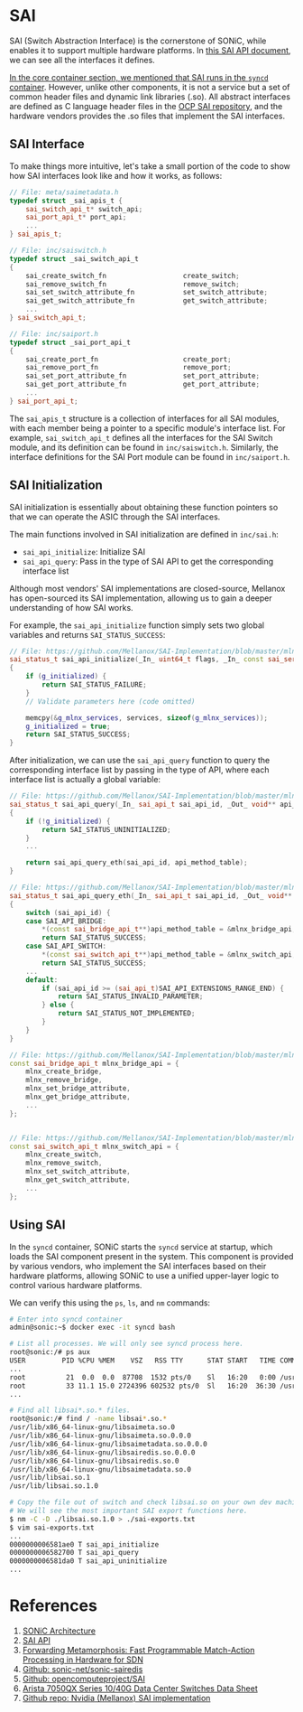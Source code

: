 # SAI

SAI (Switch Abstraction Interface) is the cornerstone of SONiC, while enables it to support multiple hardware platforms. In [this SAI API document][SAIAPI], we can see all the interfaces it defines.

[In the core container section, we mentioned that SAI runs in the `syncd` container](./2-3-key-containers.html). However, unlike other components, it is not a service but a set of common header files and dynamic link libraries (.so). All abstract interfaces are defined as C language header files in the [OCP SAI repository][OCPSAI], and the hardware vendors provides the .so files that implement the SAI interfaces.

## SAI Interface

To make things more intuitive, let's take a small portion of the code to show how SAI interfaces look like and how it works, as follows:

```cpp
// File: meta/saimetadata.h
typedef struct _sai_apis_t {
    sai_switch_api_t* switch_api;
    sai_port_api_t* port_api;
    ...
} sai_apis_t;

// File: inc/saiswitch.h
typedef struct _sai_switch_api_t
{
    sai_create_switch_fn                   create_switch;
    sai_remove_switch_fn                   remove_switch;
    sai_set_switch_attribute_fn            set_switch_attribute;
    sai_get_switch_attribute_fn            get_switch_attribute;
    ...
} sai_switch_api_t;

// File: inc/saiport.h
typedef struct _sai_port_api_t
{
    sai_create_port_fn                     create_port;
    sai_remove_port_fn                     remove_port;
    sai_set_port_attribute_fn              set_port_attribute;
    sai_get_port_attribute_fn              get_port_attribute;
    ...
} sai_port_api_t;
```

The `sai_apis_t` structure is a collection of interfaces for all SAI modules, with each member being a pointer to a specific module's interface list. For example, `sai_switch_api_t` defines all the interfaces for the SAI Switch module, and its definition can be found in `inc/saiswitch.h`. Similarly, the interface definitions for the SAI Port module can be found in `inc/saiport.h`.

## SAI Initialization

SAI initialization is essentially about obtaining these function pointers so that we can operate the ASIC through the SAI interfaces.

The main functions involved in SAI initialization are defined in `inc/sai.h`:

- `sai_api_initialize`: Initialize SAI
- `sai_api_query`: Pass in the type of SAI API to get the corresponding interface list

Although most vendors' SAI implementations are closed-source, Mellanox has open-sourced its SAI implementation, allowing us to gain a deeper understanding of how SAI works.

For example, the `sai_api_initialize` function simply sets two global variables and returns `SAI_STATUS_SUCCESS`:

```cpp
// File: https://github.com/Mellanox/SAI-Implementation/blob/master/mlnx_sai/src/mlnx_sai_interfacequery.c
sai_status_t sai_api_initialize(_In_ uint64_t flags, _In_ const sai_service_method_table_t* services)
{
    if (g_initialized) {
        return SAI_STATUS_FAILURE;
    }
    // Validate parameters here (code omitted)

    memcpy(&g_mlnx_services, services, sizeof(g_mlnx_services));
    g_initialized = true;
    return SAI_STATUS_SUCCESS;
}
```

After initialization, we can use the `sai_api_query` function to query the corresponding interface list by passing in the type of API, where each interface list is actually a global variable:

```cpp
// File: https://github.com/Mellanox/SAI-Implementation/blob/master/mlnx_sai/src/mlnx_sai_interfacequery.c
sai_status_t sai_api_query(_In_ sai_api_t sai_api_id, _Out_ void** api_method_table)
{
    if (!g_initialized) {
        return SAI_STATUS_UNINITIALIZED;
    }
    ...

    return sai_api_query_eth(sai_api_id, api_method_table);
}

// File: https://github.com/Mellanox/SAI-Implementation/blob/master/mlnx_sai/src/mlnx_sai_interfacequery_eth.c
sai_status_t sai_api_query_eth(_In_ sai_api_t sai_api_id, _Out_ void** api_method_table)
{
    switch (sai_api_id) {
    case SAI_API_BRIDGE:
        *(const sai_bridge_api_t**)api_method_table = &mlnx_bridge_api;
        return SAI_STATUS_SUCCESS;
    case SAI_API_SWITCH:
        *(const sai_switch_api_t**)api_method_table = &mlnx_switch_api;
        return SAI_STATUS_SUCCESS;
    ...
    default:
        if (sai_api_id >= (sai_api_t)SAI_API_EXTENSIONS_RANGE_END) {
            return SAI_STATUS_INVALID_PARAMETER;
        } else {
            return SAI_STATUS_NOT_IMPLEMENTED;
        }
    }
}

// File: https://github.com/Mellanox/SAI-Implementation/blob/master/mlnx_sai/src/mlnx_sai_bridge.c
const sai_bridge_api_t mlnx_bridge_api = {
    mlnx_create_bridge,
    mlnx_remove_bridge,
    mlnx_set_bridge_attribute,
    mlnx_get_bridge_attribute,
    ...
};


// File: https://github.com/Mellanox/SAI-Implementation/blob/master/mlnx_sai/src/mlnx_sai_switch.c
const sai_switch_api_t mlnx_switch_api = {
    mlnx_create_switch,
    mlnx_remove_switch,
    mlnx_set_switch_attribute,
    mlnx_get_switch_attribute,
    ...
};
```

## Using SAI

In the `syncd` container, SONiC starts the `syncd` service at startup, which loads the SAI component present in the system. This component is provided by various vendors, who implement the SAI interfaces based on their hardware platforms, allowing SONiC to use a unified upper-layer logic to control various hardware platforms.

We can verify this using the `ps`, `ls`, and `nm` commands:

```bash
# Enter into syncd container
admin@sonic:~$ docker exec -it syncd bash

# List all processes. We will only see syncd process here.
root@sonic:/# ps aux
USER         PID %CPU %MEM    VSZ   RSS TTY      STAT START   TIME COMMAND
...
root          21  0.0  0.0  87708  1532 pts/0    Sl   16:20   0:00 /usr/bin/dsserve /usr/bin/syncd --diag -u -s -p /etc/sai.d/sai.profile -b /tmp/break_before_make_objects
root          33 11.1 15.0 2724396 602532 pts/0  Sl   16:20  36:30 /usr/bin/syncd --diag -u -s -p /etc/sai.d/sai.profile -b /tmp/break_before_make_objects
...

# Find all libsai*.so.* files.
root@sonic:/# find / -name libsai*.so.*
/usr/lib/x86_64-linux-gnu/libsaimeta.so.0
/usr/lib/x86_64-linux-gnu/libsaimeta.so.0.0.0
/usr/lib/x86_64-linux-gnu/libsaimetadata.so.0.0.0
/usr/lib/x86_64-linux-gnu/libsairedis.so.0.0.0
/usr/lib/x86_64-linux-gnu/libsairedis.so.0
/usr/lib/x86_64-linux-gnu/libsaimetadata.so.0
/usr/lib/libsai.so.1
/usr/lib/libsai.so.1.0

# Copy the file out of switch and check libsai.so on your own dev machine.
# We will see the most important SAI export functions here.
$ nm -C -D ./libsai.so.1.0 > ./sai-exports.txt
$ vim sai-exports.txt
...
0000000006581ae0 T sai_api_initialize
0000000006582700 T sai_api_query
0000000006581da0 T sai_api_uninitialize
...
```

# References

1. [SONiC Architecture][SONiCArch]
2. [SAI API][SAIAPI]
3. [Forwarding Metamorphosis: Fast Programmable Match-Action Processing in Hardware for SDN][PISA]
4. [Github: sonic-net/sonic-sairedis][SONiCSAIRedis]
5. [Github: opencomputeproject/SAI][OCPSAI]
6. [Arista 7050QX Series 10/40G Data Center Switches Data Sheet][Arista7050QX]
7. [Github repo: Nvidia (Mellanox) SAI implementation][MnlxSAI]

[SONiCArch]: https://github.com/sonic-net/SONiC/wiki/Architecture
[PISA]: http://yuba.stanford.edu/~grg/docs/sdn-chip-sigcomm-2013.pdf
[SAIAPI]: https://github.com/opencomputeproject/SAI/wiki/SAI-APIs
[SONiCRepo]: https://github.com/sonic-net/SONiC/blob/master/sourcecode.md
[SONiCSAIRedis]: https://github.com/sonic-net/sonic-sairedis/
[OCPSAI]: https://github.com/opencomputeproject/SAI
[Arista7050QX]: https://www.arista.com/assets/data/pdf/Datasheets/7050QX-32_32S_Datasheet_S.pdf
[MnlxSAI]: https://github.com/Mellanox/SAI-Implementation/tree/master